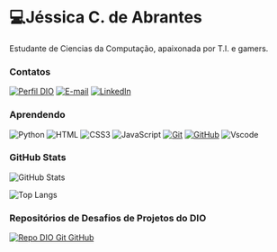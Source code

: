 
# 💻Jéssica C. de Abrantes

Estudante de Ciencias da Computação, apaixonada por T.I. e gamers.

### Contatos

[![Perfil DIO](https://img.shields.io/badge/-Perfil%20na%20DIO-30A3DC?style=for-the-badge)]([https://www.dio.me/users/jessicac_abrantes22])
[![E-mail](https://img.shields.io/badge/-Email-000?style=for-the-badge&logo=microsoft-outlook&logoColor=E94D5F)](jessicac.abrantes22@gmail.com)
[![LinkedIn](https://img.shields.io/badge/-LinkedIn-000?style=for-the-badge&logo=linkedin&logoColor=30A3DC)](https://www.linkedin.com/in/jessicac-abrantes/)

### Aprendendo

![Python](https://img.shields.io/badge/python-000?style=for-the-badge&logo=python&logoColor=ffdd54)
![HTML](https://img.shields.io/badge/HTML-000?style=for-the-badge&logo=html5&logoColor=30A3DC)
![CSS3](https://img.shields.io/badge/CSS3-000?style=for-the-badge&logo=css3&logoColor=E94D5F)
![JavaScript](https://img.shields.io/badge/JavaScript-000?style=for-the-badge&logo=javascript&logoColor=F0DB4F)
[![Git](https://img.shields.io/badge/Git-000?style=for-the-badge&logo=git&logoColor=E94D5F)](https://git-scm.com/doc)
[![GitHub](https://img.shields.io/badge/GitHub-000?style=for-the-badge&logo=github&logoColor=30A3DC)](https://docs.github.com/)
![Vscode](https://img.shields.io/badge/Vscode-000?style=for-the-badge&logo=visual-studio-code&logoColor=purple)

### GitHub Stats

![GitHub Stats](https://github-readme-stats.vercel.app/api?username=JessicaCAbrantes&theme=transparent&bg_color=000&border_color=30A3DC&show_icons=true&icon_color=30A3DC&title_color=E94D5F&text_color=FFF)

![Top Langs](https://github-readme-stats-git-masterrstaa-rickstaa.vercel.app/api/top-langs/?username=JessicaCAbrantes&layout=compact&bg_color=000&border_color=30A3DC&title_color=E94D5F&text_color=FFF)

### Repositórios de Desafios de Projetos do DIO

[![Repo DIO Git GitHub](https://github-readme-stats.vercel.app/api/pin/?username=elidianaandrade&repo=dio-lab-open-source&bg_color=000&border_color=30A3DC&show_icons=true&icon_color=30A3DC&title_color=E94D5F&text_color=FFF)](https://github.com/elidianaandrade/dio-lab-open-source)
